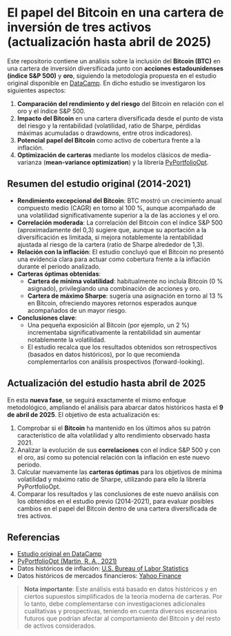 # El papel del Bitcoin en una cartera de inversión de tres activos (actualización hasta abril de 2025)

Este repositorio contiene un análisis sobre la inclusión del **Bitcoin (BTC)** en una cartera de inversión diversificada junto con **acciones estadounidenses (índice S&P 500)** y **oro**, siguiendo la metodología propuesta en el estudio original disponible en [DataCamp](https://www.datacamp.com/datalab/w/21cc7714-89b7-48e4-b1b3-7733e95e536a). En dicho estudio se investigaron los siguientes aspectos:

1. **Comparación del rendimiento y del riesgo** del Bitcoin en relación con el oro y el índice S&P 500.  
2. **Impacto del Bitcoin** en una cartera diversificada desde el punto de vista del riesgo y la rentabilidad (volatilidad, ratio de Sharpe, pérdidas máximas acumuladas o drawdowns, entre otros indicadores).  
3. **Potencial papel del Bitcoin** como activo de cobertura frente a la inflación.  
4. **Optimización de carteras** mediante los modelos clásicos de media-varianza (**mean-variance optimization**) y la librería [PyPortfolioOpt](https://github.com/robertmartin8/PyPortfolioOpt).

## Resumen del estudio original (2014-2021)
- **Rendimiento excepcional del Bitcoin**: BTC mostró un crecimiento anual compuesto medio (CAGR) en torno al 100 %, aunque acompañado de una volatilidad significativamente superior a la de las acciones y el oro.  
- **Correlación moderada**: La correlación del Bitcoin con el índice S&P 500 (aproximadamente del 0,3) sugiere que, aunque su aportación a la diversificación es limitada, sí mejora notablemente la rentabilidad ajustada al riesgo de la cartera (ratio de Sharpe alrededor de 1,3).  
- **Relación con la inflación**: El estudio concluyó que el Bitcoin no presentó una evidencia clara para actuar como cobertura frente a la inflación durante el periodo analizado.  
- **Carteras óptimas obtenidas**:
  - **Cartera de mínima volatilidad**: habitualmente no incluía Bitcoin (0 % asignado), privilegiando una combinación de acciones y oro.  
  - **Cartera de máximo Sharpe**: sugería una asignación en torno al 13 % en Bitcoin, ofreciendo mayores retornos esperados aunque acompañados de un mayor riesgo.  
- **Conclusiones clave**:  
  - Una pequeña exposición al Bitcoin (por ejemplo, un 2 %) incrementaba significativamente la rentabilidad sin aumentar notablemente la volatilidad.  
  - El estudio recalca que los resultados obtenidos son retrospectivos (basados en datos históricos), por lo que recomienda complementarlos con análisis prospectivos (forward-looking).

## Actualización del estudio hasta abril de 2025
En esta **nueva fase**, se seguirá exactamente el mismo enfoque metodológico, ampliando el análisis para abarcar datos históricos hasta el **9 de abril de 2025**. El objetivo de esta actualización es:

1. Comprobar si el **Bitcoin** ha mantenido en los últimos años su patrón característico de alta volatilidad y alto rendimiento observado hasta 2021.  
2. Analizar la evolución de sus **correlaciones** con el índice S&P 500 y con el oro, así como su potencial relación con la inflación en este nuevo periodo.  
3. Calcular nuevamente las **carteras óptimas** para los objetivos de mínima volatilidad y máximo ratio de Sharpe, utilizando para ello la librería PyPortfolioOpt.  
4. Comparar los resultados y las conclusiones de este nuevo análisis con los obtenidos en el estudio previo (2014-2021), para evaluar posibles cambios en el papel del Bitcoin dentro de una cartera diversificada de tres activos.

## Referencias
- [Estudio original en DataCamp](https://www.datacamp.com/datalab/w/21cc7714-89b7-48e4-b1b3-7733e95e536a)
- [PyPortfolioOpt (Martin, R. A., 2021)](https://doi.org/10.21105/joss.03066)
- Datos históricos de inflación: [U.S. Bureau of Labor Statistics](https://www.bls.gov/)
- Datos históricos de mercados financieros: [Yahoo Finance](https://finance.yahoo.com/)

> **Nota importante**: Este análisis está basado en datos históricos y en ciertos supuestos simplificados de la teoría moderna de carteras. Por lo tanto, debe complementarse con investigaciones adicionales cualitativas y prospectivas, teniendo en cuenta diversos escenarios futuros que podrían afectar al comportamiento del Bitcoin y del resto de activos considerados.
